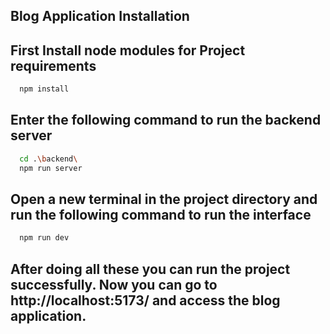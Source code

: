 
## Blog Application Installation

## First Install node modules for Project requirements
```bash
  npm install
```
## Enter the following command to run the backend server 

```bash
  cd .\backend\ 
  npm run server
```

## Open a new terminal in the project directory and run the following command to run the interface

```bash
  npm run dev
```

## After doing all these you can run the project successfully. Now you can go to http://localhost:5173/ and access the blog application.

